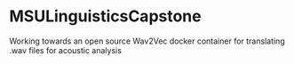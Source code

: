 # MSULinguisticsCapstone
Working towards an open source Wav2Vec docker container for translating .wav files for acoustic analysis
